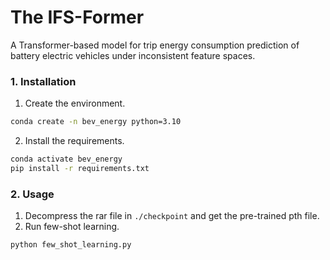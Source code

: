 # The IFS-Former

A Transformer-based model for trip energy consumption prediction of battery electric vehicles under inconsistent feature spaces.

### 1. Installation
1. Create the environment.
```bash
conda create -n bev_energy python=3.10
```
2. Install the requirements.
```bash
conda activate bev_energy
pip install -r requirements.txt
```

### 2. Usage
1. Decompress the rar file in ```./checkpoint``` and get the pre-trained pth file.
2. Run few-shot learning.
```bash
python few_shot_learning.py
```
